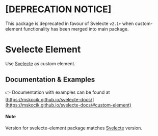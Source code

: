 # [DEPRECATION NOTICE]

This package is deprecated in favour of Svelecte `v2.1+` when custom-element functionality has been merged into main package.

# Svelecte Element

Use [Svelecte](https://github.com/mskocik/svelecte) as custom element.

## Documentation & Examples

👉 Documentation with examples can be found at [https://mskocik.github.io/svelecte-docs/](https://mskocik.github.io/svelecte-docs/#custom-element)


#### Note

Version for svelecte-element package matches [Svelecte](https://github.com/mskocik/svelecte/) version.
